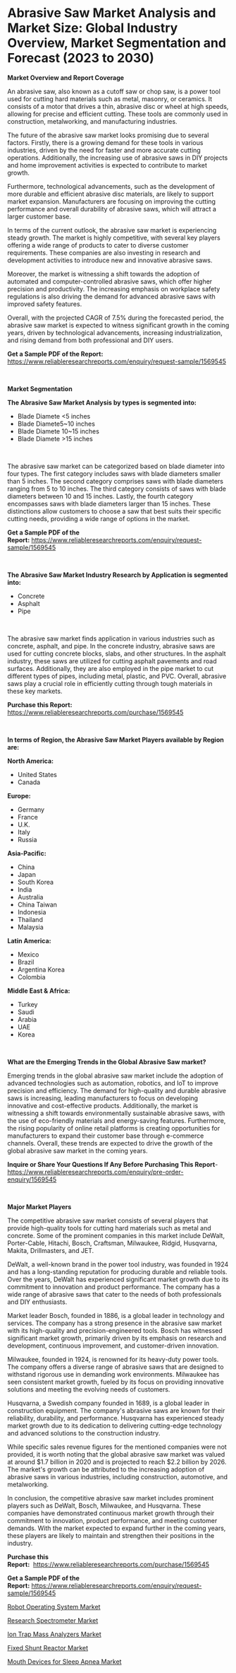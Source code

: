 <p><h1>Abrasive Saw Market Analysis and Market Size: Global Industry Overview, Market Segmentation and Forecast (2023 to 2030)</h1></p><p><strong>Market Overview and Report Coverage</strong></p>
<p><p>An abrasive saw, also known as a cutoff saw or chop saw, is a power tool used for cutting hard materials such as metal, masonry, or ceramics. It consists of a motor that drives a thin, abrasive disc or wheel at high speeds, allowing for precise and efficient cutting. These tools are commonly used in construction, metalworking, and manufacturing industries.</p><p>The future of the abrasive saw market looks promising due to several factors. Firstly, there is a growing demand for these tools in various industries, driven by the need for faster and more accurate cutting operations. Additionally, the increasing use of abrasive saws in DIY projects and home improvement activities is expected to contribute to market growth.</p><p>Furthermore, technological advancements, such as the development of more durable and efficient abrasive disc materials, are likely to support market expansion. Manufacturers are focusing on improving the cutting performance and overall durability of abrasive saws, which will attract a larger customer base.</p><p>In terms of the current outlook, the abrasive saw market is experiencing steady growth. The market is highly competitive, with several key players offering a wide range of products to cater to diverse customer requirements. These companies are also investing in research and development activities to introduce new and innovative abrasive saws.</p><p>Moreover, the market is witnessing a shift towards the adoption of automated and computer-controlled abrasive saws, which offer higher precision and productivity. The increasing emphasis on workplace safety regulations is also driving the demand for advanced abrasive saws with improved safety features.</p><p>Overall, with the projected CAGR of 7.5% during the forecasted period, the abrasive saw market is expected to witness significant growth in the coming years, driven by technological advancements, increasing industrialization, and rising demand from both professional and DIY users.</p></p>
<p><strong>Get a Sample PDF of the Report:</strong> <a href="https://www.reliableresearchreports.com/enquiry/request-sample/1569545">https://www.reliableresearchreports.com/enquiry/request-sample/1569545</a></p>
<p>&nbsp;</p>
<p><strong>Market Segmentation</strong></p>
<p><strong>The Abrasive Saw Market Analysis by types is segmented into:</strong></p>
<p><ul><li>Blade Diamete <5 inches</li><li>Blade Diamete5~10 inches</li><li>Blade Diamete 10~15 inches</li><li>Blade Diamete >15 inches</li></ul></p>
<p>&nbsp;</p>
<p><p>The abrasive saw market can be categorized based on blade diameter into four types. The first category includes saws with blade diameters smaller than 5 inches. The second category comprises saws with blade diameters ranging from 5 to 10 inches. The third category consists of saws with blade diameters between 10 and 15 inches. Lastly, the fourth category encompasses saws with blade diameters larger than 15 inches. These distinctions allow customers to choose a saw that best suits their specific cutting needs, providing a wide range of options in the market.</p></p>
<p><strong>Get a Sample PDF of the Report:</strong>&nbsp;<a href="https://www.reliableresearchreports.com/enquiry/request-sample/1569545">https://www.reliableresearchreports.com/enquiry/request-sample/1569545</a></p>
<p>&nbsp;</p>
<p><strong>The Abrasive Saw Market Industry Research by Application is segmented into:</strong></p>
<p><ul><li>Concrete</li><li>Asphalt</li><li>Pipe</li></ul></p>
<p>&nbsp;</p>
<p><p>The abrasive saw market finds application in various industries such as concrete, asphalt, and pipe. In the concrete industry, abrasive saws are used for cutting concrete blocks, slabs, and other structures. In the asphalt industry, these saws are utilized for cutting asphalt pavements and road surfaces. Additionally, they are also employed in the pipe market to cut different types of pipes, including metal, plastic, and PVC. Overall, abrasive saws play a crucial role in efficiently cutting through tough materials in these key markets.</p></p>
<p><strong>Purchase this Report:</strong>&nbsp; <a href="https://www.reliableresearchreports.com/purchase/1569545">https://www.reliableresearchreports.com/purchase/1569545</a></p>
<p>&nbsp;</p>
<p><strong>In terms of Region, the Abrasive Saw Market Players available by Region are:</strong></p>
<p>
    <p> <strong> North America: </strong>
        <ul>
            <li>United States</li>
            <li>Canada</li>
        </ul>
        </p> 
    <p> <strong> Europe: </strong>
        <ul>
            <li>Germany</li>
            <li>France</li>
            <li>U.K.</li>
            <li>Italy</li>
            <li>Russia</li>
        </ul>
        </p> 
    <p> <strong> Asia-Pacific: </strong>
        <ul>
            <li>China</li>
            <li>Japan</li>
            <li>South Korea</li>
            <li>India</li>
            <li>Australia</li>
            <li>China Taiwan</li>
            <li>Indonesia</li>
            <li>Thailand</li>
            <li>Malaysia</li>
        </ul>
        </p> 
    <p> <strong> Latin America: </strong>
        <ul>
            <li>Mexico</li>
            <li>Brazil</li>
            <li>Argentina Korea</li>
            <li>Colombia</li>
        </ul>
        </p> 
    <p> <strong> Middle East & Africa: </strong>
        <ul>
            <li>Turkey</li>
            <li>Saudi</li>
            <li>Arabia</li>
            <li>UAE</li>
            <li>Korea</li>
        </ul>
    </p>
    </p>
<p>&nbsp;</p>
<p><strong>What are the Emerging Trends in the Global Abrasive Saw market?</strong></p>
<p><p>Emerging trends in the global abrasive saw market include the adoption of advanced technologies such as automation, robotics, and IoT to improve precision and efficiency. The demand for high-quality and durable abrasive saws is increasing, leading manufacturers to focus on developing innovative and cost-effective products. Additionally, the market is witnessing a shift towards environmentally sustainable abrasive saws, with the use of eco-friendly materials and energy-saving features. Furthermore, the rising popularity of online retail platforms is creating opportunities for manufacturers to expand their customer base through e-commerce channels. Overall, these trends are expected to drive the growth of the global abrasive saw market in the coming years.</p></p>
<p><strong>Inquire or Share Your Questions If Any Before Purchasing This Report</strong>- <a href="https://www.reliableresearchreports.com/enquiry/pre-order-enquiry/1569545">https://www.reliableresearchreports.com/enquiry/pre-order-enquiry/1569545</a></p>
<p>&nbsp;</p>
<p><strong>Major Market Players</strong></p>
<p><p>The competitive abrasive saw market consists of several players that provide high-quality tools for cutting hard materials such as metal and concrete. Some of the prominent companies in this market include DeWalt, Porter-Cable, Hitachi, Bosch, Craftsman, Milwaukee, Ridgid, Husqvarna, Makita, Drillmasters, and JET.</p><p>DeWalt, a well-known brand in the power tool industry, was founded in 1924 and has a long-standing reputation for producing durable and reliable tools. Over the years, DeWalt has experienced significant market growth due to its commitment to innovation and product performance. The company has a wide range of abrasive saws that cater to the needs of both professionals and DIY enthusiasts.</p><p>Market leader Bosch, founded in 1886, is a global leader in technology and services. The company has a strong presence in the abrasive saw market with its high-quality and precision-engineered tools. Bosch has witnessed significant market growth, primarily driven by its emphasis on research and development, continuous improvement, and customer-driven innovation.</p><p>Milwaukee, founded in 1924, is renowned for its heavy-duty power tools. The company offers a diverse range of abrasive saws that are designed to withstand rigorous use in demanding work environments. Milwaukee has seen consistent market growth, fueled by its focus on providing innovative solutions and meeting the evolving needs of customers.</p><p>Husqvarna, a Swedish company founded in 1689, is a global leader in construction equipment. The company's abrasive saws are known for their reliability, durability, and performance. Husqvarna has experienced steady market growth due to its dedication to delivering cutting-edge technology and advanced solutions to the construction industry.</p><p>While specific sales revenue figures for the mentioned companies were not provided, it is worth noting that the global abrasive saw market was valued at around $1.7 billion in 2020 and is projected to reach $2.2 billion by 2026. The market's growth can be attributed to the increasing adoption of abrasive saws in various industries, including construction, automotive, and metalworking.</p><p>In conclusion, the competitive abrasive saw market includes prominent players such as DeWalt, Bosch, Milwaukee, and Husqvarna. These companies have demonstrated continuous market growth through their commitment to innovation, product performance, and meeting customer demands. With the market expected to expand further in the coming years, these players are likely to maintain and strengthen their positions in the industry.</p></p>
<p><strong>Purchase this Report:</strong>&nbsp;&nbsp;<a href="https://www.reliableresearchreports.com/purchase/1569545">https://www.reliableresearchreports.com/purchase/1569545</a></p>
<p></p>
<p><strong>Get a Sample PDF of the Report:</strong>&nbsp;<a href="https://www.reliableresearchreports.com/enquiry/request-sample/1569545">https://www.reliableresearchreports.com/enquiry/request-sample/1569545</a></p>
<p><p><a href="https://medium.com/@hollymayert/analyzing-robot-operating-system-market-global-industry-perspective-and-forecast-2023-to-2030-1a1ad139e24a">Robot Operating System Market</a></p><p><a href="https://www.linkedin.com/pulse/decoding-research-spectrometer-market-deep-dive-latest/">Research Spectrometer Market</a></p><p><a href="https://www.linkedin.com/pulse/ion-trap-mass-analyzers-market-challenges-opportunities/">Ion Trap Mass Analyzers Market</a></p><p><a href="https://github.com/amae102299/Market-Research-Report-List-1/blob/main/fixed-shunt-reactor-market.md">Fixed Shunt Reactor Market</a></p><p><a href="https://github.com/prosalinda88/Market-Research-Report-List-1/blob/main/mouth-devices-for-sleep-apnea-market.md">Mouth Devices for Sleep Apnea Market</a></p></p>